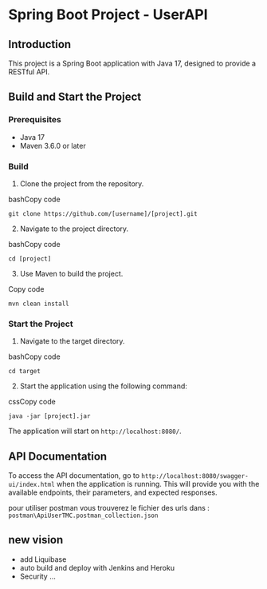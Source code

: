 
# Spring Boot Project - UserAPI

## Introduction

This project is a Spring Boot application with Java 17, designed to provide a RESTful API.

## Build and Start the Project

### Prerequisites

-   Java 17
-   Maven 3.6.0 or later

### Build

1.  Clone the project from the repository.

bashCopy code

`git clone https://github.com/[username]/[project].git`

2.  Navigate to the project directory.

bashCopy code

`cd [project]`

3.  Use Maven to build the project.

Copy code

`mvn clean install`

### Start the Project

1.  Navigate to the target directory.

bashCopy code

`cd target`

2.  Start the application using the following command:

cssCopy code

`java -jar [project].jar`

The application will start on `http://localhost:8080/`.

## API Documentation

To access the API documentation, go to `http://localhost:8080/swagger-ui/index.html` when the application is running. This will provide you with the available endpoints, their parameters, and expected responses.

pour utiliser postman
vous trouverez le fichier des urls dans : `postman\ApiUserTMC.postman_collection.json`

## new vision
- add Liquibase
- auto build and deploy with Jenkins and Heroku
- Security ...
